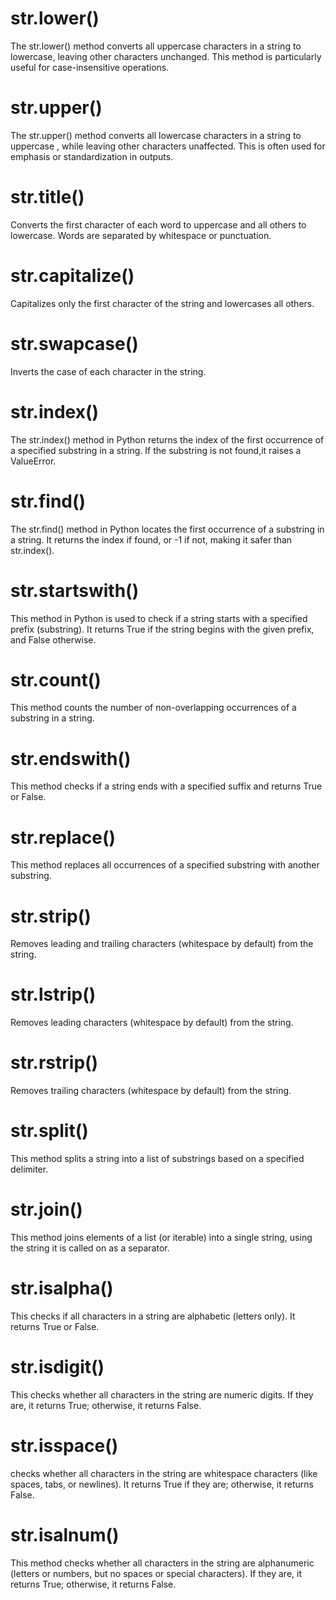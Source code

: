 # str.lower()
The str.lower() method converts all uppercase characters in a string to lowercase, leaving other characters unchanged. This method is particularly useful for case-insensitive operations.
# str.upper()
The str.upper() method converts all lowercase characters in a string to uppercase , while leaving other characters unaffected. This is often used for emphasis or standardization in outputs.
# str.title()  
Converts the first character of each word to uppercase and all others to lowercase. Words are separated by whitespace or punctuation.
# str.capitalize()
Capitalizes only the first character of the string and lowercases all others.
# str.swapcase()
Inverts the case of each character in the string.
# str.index()
The str.index() method in Python returns the index of the first occurrence of a specified substring in a string. If the substring is not found,it raises a ValueError.
# str.find()
The str.find() method in Python locates the first occurrence of a substring in a string. It returns the index if found, or -1 if not, making it safer than str.index().
# str.startswith()
This method in Python is used to check if a string starts with a specified prefix (substring). It returns True if the string begins with the given prefix, and False otherwise.
# str.count()
This method counts the number of non-overlapping occurrences of a substring in a string.
# str.endswith()
This method checks if a string ends with a specified suffix and returns True or False.
# str.replace()
This method replaces all occurrences of a specified substring with another substring.
# str.strip()
Removes leading and trailing characters (whitespace by default) from the string.
# str.lstrip()
Removes leading characters (whitespace by default) from the string.
# str.rstrip()
Removes trailing characters (whitespace by default) from the string.
# str.split()
This method splits a string into a list of substrings based on a specified delimiter.
# str.join()
This method joins elements of a list (or iterable) into a single string, using the string it is called on as a separator.
# str.isalpha()
This checks if all characters in a string are alphabetic (letters only). It returns True or False.
# str.isdigit()
This checks whether all characters in the string are numeric digits. If they are, it returns True; otherwise, it returns False.
# str.isspace()
 checks whether all characters in the string are whitespace characters (like spaces, tabs, or newlines). It returns True if they are; otherwise, it returns False.
 # str.isalnum()
 This method checks whether all characters in the string are alphanumeric (letters or numbers, but no spaces or special characters). If they are, it returns True; otherwise, it returns False.